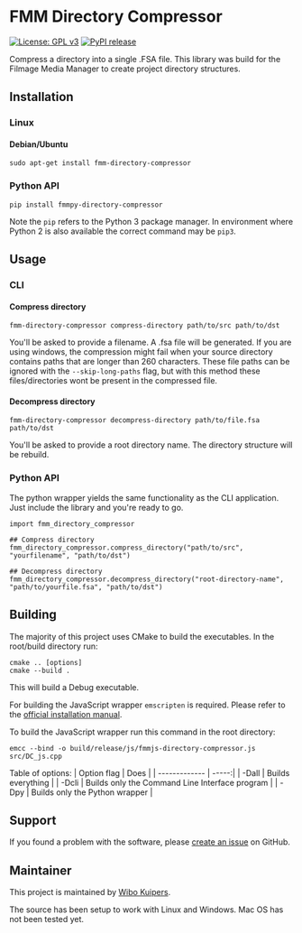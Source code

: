 # FMM Directory Compressor

[![License: GPL v3](https://img.shields.io/badge/License-GPLv3-blue.svg)](https://www.gnu.org/licenses/gpl-3.0)
[![PyPI release](https://img.shields.io/pypi/v/fmmpy-directory-compressor)](https://pypi.org/project/fmmpy-directory-compressor/)

Compress a directory into a single .FSA file. This library was build for the Filmage Media Manager to create project directory structures.

## Installation

### Linux
#### Debian/Ubuntu

    sudo apt-get install fmm-directory-compressor

### Python API

    pip install fmmpy-directory-compressor
    
 Note the `pip` refers to the Python 3 package manager. In environment where Python 2 is also available the correct command may be `pip3`.


## Usage

### CLI
#### Compress directory
    fmm-directory-compressor compress-directory path/to/src path/to/dst

You'll be asked to provide a filename. A .fsa file will be generated.
If you are using windows, the compression might fail when your source directory contains paths that are longer than 260 characters. These file paths can be ignored with the `--skip-long-paths` flag, but with this method these files/directories wont be present in the compressed file. 

#### Decompress directory
    fmm-directory-compressor decompress-directory path/to/file.fsa path/to/dst
You'll be asked to provide a root directory name. The directory structure will be rebuild.

### Python API
The python wrapper yields the same functionality as the CLI application. Just include the library and you're ready to go.

    import fmm_directory_compressor

    ## Compress directory
    fmm_directory_compressor.compress_directory("path/to/src", "yourfilename", "path/to/dst")

    ## Decompress directory
    fmm_directory_compressor.decompress_directory("root-directory-name", "path/to/yourfile.fsa", "path/to/dst")

## Building
The majority of this project uses CMake to build the executables. In the root/build directory run:

    cmake .. [options]
    cmake --build .

This will build a Debug executable.

For building the JavaScript wrapper `emscripten` is required. Please refer to the [official installation manual](https://emscripten.org/docs/getting_started/downloads.html).

To build the JavaScript wrapper run this command in the root directory:

    emcc --bind -o build/release/js/fmmjs-directory-compressor.js src/DC_js.cpp

Table of options:
| Option flag    |     Does  |
| ------------- | -----:|
| -Dall      | Builds everything |
| -Dcli     |   Builds only the Command Line Interface program |
| -Dpy     |   Builds only the Python wrapper |


## Support

If you found a problem with the software, please [create an issue](https://github.com/w-kuipers/fmm-directory-compressor/issues) on GitHub.

## Maintainer

This project is maintained by [Wibo Kuipers](https://github.com/w-kuipers).

The source has been setup to work with Linux and Windows. Mac OS has not been tested yet.
